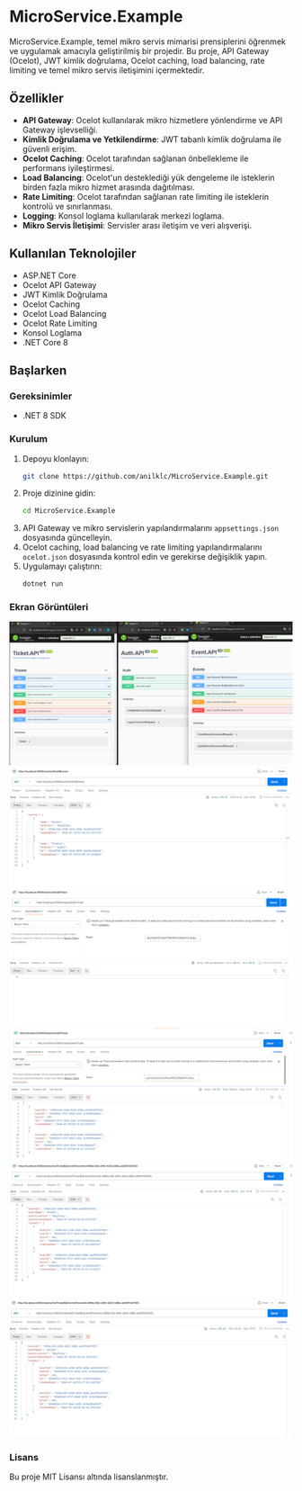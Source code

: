 # MicroService.Example

MicroService.Example, temel mikro servis mimarisi prensiplerini öğrenmek ve uygulamak amacıyla geliştirilmiş bir projedir. Bu proje, API Gateway (Ocelot), JWT kimlik doğrulama, Ocelot caching, load balancing, rate limiting ve temel mikro servis iletişimini içermektedir.

## Özellikler

- **API Gateway**: Ocelot kullanılarak mikro hizmetlere yönlendirme ve API Gateway işlevselliği.
- **Kimlik Doğrulama ve Yetkilendirme**: JWT tabanlı kimlik doğrulama ile güvenli erişim.
- **Ocelot Caching**: Ocelot tarafından sağlanan önbellekleme ile performans iyileştirmesi.
- **Load Balancing**: Ocelot'un desteklediği yük dengeleme ile isteklerin birden fazla mikro hizmet arasında dağıtılması.
- **Rate Limiting**: Ocelot tarafından sağlanan rate limiting ile isteklerin kontrolü ve sınırlanması.
- **Logging**: Konsol loglama kullanılarak merkezi loglama.
- **Mikro Servis İletişimi**: Servisler arası iletişim ve veri alışverişi.

## Kullanılan Teknolojiler

- ASP.NET Core
- Ocelot API Gateway
- JWT Kimlik Doğrulama
- Ocelot Caching
- Ocelot Load Balancing
- Ocelot Rate Limiting
- Konsol Loglama
- .NET Core 8

## Başlarken

### Gereksinimler

- .NET 8 SDK

### Kurulum

1. Depoyu klonlayın:
    ```sh
    git clone https://github.com/anilklc/MicroService.Example.git
    ```
2. Proje dizinine gidin:
    ```sh
    cd MicroService.Example
    ```
3. API Gateway ve mikro servislerin yapılandırmalarını `appsettings.json` dosyasında güncelleyin.
4. Ocelot caching, load balancing ve rate limiting yapılandırmalarını `ocelot.json` dosyasında kontrol edin ve gerekirse değişiklik yapın.
5. Uygulamayı çalıştırın:
    ```sh
    dotnet run
    ```


### Ekran Görüntüleri

![Screenshot 1](Screenshots/1.png)
![Screenshot 2](Screenshots/2.png)
![Screenshot 3](Screenshots/3.png)
![Screenshot 4](Screenshots/4.png)
![Screenshot 5](Screenshots/5.png)
![Screenshot 6](Screenshots/6.png)

### Lisans

Bu proje MIT Lisansı altında lisanslanmıştır.
